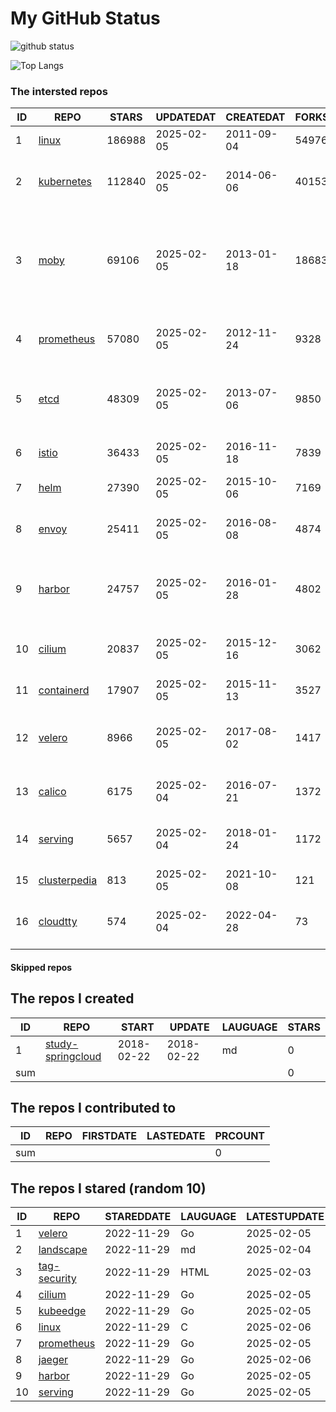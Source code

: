# My GitHub Status

<img src="https://github-readme-stats-1.yihong0618.vercel.app/api?username=daoqingniu&show_icons=true&&&hide_title=true&count_private=true" alt="github status" />

![Top Langs](https://github-readme-stats-1.yihong0618.vercel.app/api/top-langs/?username=daoqingniu&layout=compact)

<!--START_SECTION:github_repos-->
### The intersted repos
| ID |                              REPO                               | STARS  | UPDATEDAT  | CREATEDAT  | FORKSCOUNT |                                                DESCRIPTIONS                                                |
|----|-----------------------------------------------------------------|--------|------------|------------|------------|------------------------------------------------------------------------------------------------------------|
|  1 | [linux](https://github.com/torvalds/linux)                      | 186988 | 2025-02-05 | 2011-09-04 |      54976 | Linux kernel source tree                                                                                   |
|  2 | [kubernetes](https://github.com/kubernetes/kubernetes)          | 112840 | 2025-02-05 | 2014-06-06 |      40153 | Production-Grade Container Scheduling and Management                                                       |
|  3 | [moby](https://github.com/moby/moby)                            |  69106 | 2025-02-05 | 2013-01-18 |      18683 | The Moby Project - a collaborative project for the container ecosystem to assemble container-based systems |
|  4 | [prometheus](https://github.com/prometheus/prometheus)          |  57080 | 2025-02-05 | 2012-11-24 |       9328 | The Prometheus monitoring system and time series database.                                                 |
|  5 | [etcd](https://github.com/etcd-io/etcd)                         |  48309 | 2025-02-05 | 2013-07-06 |       9850 | Distributed reliable key-value store for the most critical data of a distributed system                    |
|  6 | [istio](https://github.com/istio/istio)                         |  36433 | 2025-02-05 | 2016-11-18 |       7839 | Connect, secure, control, and observe services.                                                            |
|  7 | [helm](https://github.com/helm/helm)                            |  27390 | 2025-02-05 | 2015-10-06 |       7169 | The Kubernetes Package Manager                                                                             |
|  8 | [envoy](https://github.com/envoyproxy/envoy)                    |  25411 | 2025-02-05 | 2016-08-08 |       4874 | Cloud-native high-performance edge/middle/service proxy                                                    |
|  9 | [harbor](https://github.com/goharbor/harbor)                    |  24757 | 2025-02-05 | 2016-01-28 |       4802 | An open source trusted cloud native registry project that stores, signs, and scans content.                |
| 10 | [cilium](https://github.com/cilium/cilium)                      |  20837 | 2025-02-05 | 2015-12-16 |       3062 | eBPF-based Networking, Security, and Observability                                                         |
| 11 | [containerd](https://github.com/containerd/containerd)          |  17907 | 2025-02-05 | 2015-11-13 |       3527 | An open and reliable container runtime                                                                     |
| 12 | [velero](https://github.com/vmware-tanzu/velero)                |   8966 | 2025-02-05 | 2017-08-02 |       1417 | Backup and migrate Kubernetes applications and their persistent volumes                                    |
| 13 | [calico](https://github.com/projectcalico/calico)               |   6175 | 2025-02-04 | 2016-07-21 |       1372 | Cloud native networking and network security                                                               |
| 14 | [serving](https://github.com/knative/serving)                   |   5657 | 2025-02-04 | 2018-01-24 |       1172 | Kubernetes-based, scale-to-zero, request-driven compute                                                    |
| 15 | [clusterpedia](https://github.com/clusterpedia-io/clusterpedia) |    813 | 2025-02-05 | 2021-10-08 |        121 | The Encyclopedia of Kubernetes clusters                                                                    |
| 16 | [cloudtty](https://github.com/cloudtty/cloudtty)                |    574 | 2025-02-04 | 2022-04-28 |         73 | A Friendly Kubernetes CloudShell (Web Terminal) !                                                          |



#### Skipped repos
<!--END_SECTION:github_repos-->

<!--START_SECTION:my_github-->
## The repos I created
| ID  |                                 REPO                                 |   START    |   UPDATE   | LAUGUAGE | STARS |
|-----|----------------------------------------------------------------------|------------|------------|----------|-------|
|   1 | [study-springcloud](https://github.com/daoqingniu/study-springcloud) | 2018-02-22 | 2018-02-22 | md       |     0 |
| sum |                                                                      |            |            |          |     0 |

## The repos I contributed to
| ID  | REPO | FIRSTDATE | LASTEDATE | PRCOUNT |
|-----|------|-----------|-----------|---------|
| sum |      |           |           |       0 |

## The repos I stared (random 10)
| ID |                          REPO                          | STAREDDATE | LAUGUAGE | LATESTUPDATE |
|----|--------------------------------------------------------|------------|----------|--------------|
|  1 | [velero](https://github.com/vmware-tanzu/velero)       | 2022-11-29 | Go       | 2025-02-05   |
|  2 | [landscape](https://github.com/cncf/landscape)         | 2022-11-29 | md       | 2025-02-04   |
|  3 | [tag-security](https://github.com/cncf/tag-security)   | 2022-11-29 | HTML     | 2025-02-03   |
|  4 | [cilium](https://github.com/cilium/cilium)             | 2022-11-29 | Go       | 2025-02-05   |
|  5 | [kubeedge](https://github.com/kubeedge/kubeedge)       | 2022-11-29 | Go       | 2025-02-05   |
|  6 | [linux](https://github.com/torvalds/linux)             | 2022-11-29 | C        | 2025-02-06   |
|  7 | [prometheus](https://github.com/prometheus/prometheus) | 2022-11-29 | Go       | 2025-02-05   |
|  8 | [jaeger](https://github.com/jaegertracing/jaeger)      | 2022-11-29 | Go       | 2025-02-06   |
|  9 | [harbor](https://github.com/goharbor/harbor)           | 2022-11-29 | Go       | 2025-02-05   |
| 10 | [serving](https://github.com/knative/serving)          | 2022-11-29 | Go       | 2025-02-05   |

<!--END_SECTION:my_github-->
